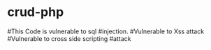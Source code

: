 # crud-php

#This Code is vulnerable to sql #injection.
#Vulnerable to Xss attack 
#Vulnerable to cross side scripting #attack